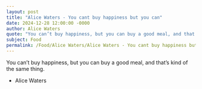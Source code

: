 ```yaml
---
layout: post
title: "Alice Waters - You cant buy happiness but you can"
date: 2024-12-28 12:00:00 -0000
author: Alice Waters
quote: "You can’t buy happiness, but you can buy a good meal, and that’s kind of the same thing."
subject: Food
permalink: /Food/Alice Waters/Alice Waters - You cant buy happiness but you can
---
```


You can’t buy happiness, but you can buy a good meal, and that’s kind of the same thing.

- Alice Waters
